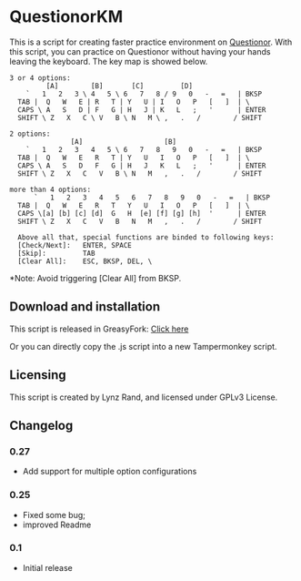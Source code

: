 # QuestionorKM

This is a script for creating faster practice environment on [Questionor][Q]. 
With this script, you can practice on Questionor without having your hands leaving 
the keyboard. The key map is showed below.

```
3 or 4 options:
         [A]        [B]       [C]         [D]
    `   1   2   3 \ 4   5 \ 6   7   8 / 9   0   -   =   | BKSP
  TAB |  Q   W   E | R   T | Y   U | I   O   P   [   ]  | \
  CAPS \ A   S   D | F   G | H   J | K   L   ;   '      | ENTER
  SHIFT \ Z   X   C \ V   B \ N   M \ ,   .   /        / SHIFT

2 options:
               [A]                    [B]
    `   1   2   3   4   5 \ 6   7   8   9   0   -   =   | BKSP
  TAB |  Q   W   E   R   T | Y   U   I   O   P   [   ]  | \
  CAPS \ A   S   D   F   G | H   J   K   L   ;   '      | ENTER
  SHIFT \ Z   X   C   V   B \ N   M   ,   .   /        / SHIFT

more than 4 options:
      `   1   2   3   4   5   6   7   8   9   0   -   =   | BKSP
  TAB |  Q   W   E   R   T   Y   U   I   O   P   [   ]  | \
  CAPS \[a] [b] [c] [d]  G   H  [e] [f] [g] [h]  '      | ENTER
  SHIFT \ Z   X   C   V   B   N   M   ,   .   /        / SHIFT

  Above all that, special functions are binded to following keys:
  [Check/Next]:   ENTER, SPACE
  [Skip]:         TAB
  [Clear All]:    ESC, BKSP, DEL, \
```
*Note: Avoid triggering [Clear All] from BKSP.

## Download and installation

This script is released in GreasyFork: [Click here][G]

Or you can directly copy the .js script into a new Tampermonkey script.

## Licensing

This script is created by Lynz Rand, and licensed under GPLv3 License.

## Changelog

### 0.27

- Add support for multiple option configurations

### 0.25

- Fixed some bug;
- improved Readme

### 0.1

- Initial release

[Q]: http://questionor.cn
[G]: https://greasyfork.org/scripts/36731-questionor-keyboard-listener
